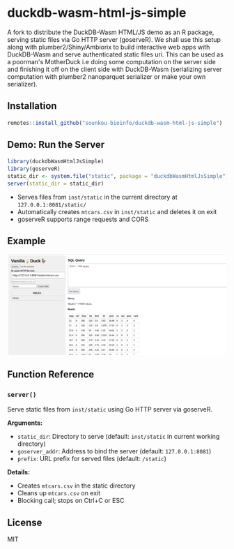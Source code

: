 # duckdb-wasm-html-js-simple

A fork to distribute the DuckDB-Wasm HTML/JS demo as an R package, serving static files via Go HTTP server (goserveR). We shall use this setup along with plumber2/Shiny/Ambiorix to build interactive web apps with DuckDB-Wasm and serve authenticated static files uri. This can be used as a poorman's MotherDuck i.e doing some computation on the server side and finishing it off on the client side with DuckDB-Wasm (serializing server computation with plumber2 nanoparquet serializer or make your own serializer).

## Installation

```r
remotes::install_github("sounkou-bioinfo/duckdb-wasm-html-js-simple")
```

## Demo: Run the Server

```r
library(duckdbWasmHtmlJsSimple)
library(goserveR)
static_dir <- system.file("static", package = "duckdbWasmHtmlJsSimple")
server(static_dir = static_dir)
```

- Serves files from `inst/static` in the current directory at `127.0.0.1:8081/static/`
- Automatically creates `mtcars.csv` in `inst/static` and deletes it on exit
- goserveR supports range requests and CORS

## Example

![Screenshot](inst/static/mtcarsFomhttp.png)

## Function Reference

### `server()`

Serve static files from `inst/static` using Go HTTP server via goserveR.

**Arguments:**
- `static_dir`: Directory to serve (default: `inst/static` in current working directory)
- `goserver_addr`: Address to bind the server (default: `127.0.0.1:8081`)
- `prefix`: URL prefix for served files (default: `/static`)

**Details:**
- Creates `mtcars.csv` in the static directory
- Cleans up `mtcars.csv` on exit
- Blocking call; stops on Ctrl+C or ESC

## License
MIT
